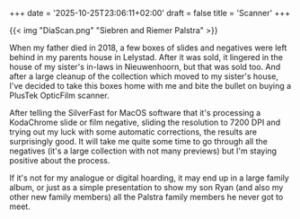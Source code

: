 +++
date = '2025-10-25T23:06:11+02:00'
draft = false
title = 'Scanner'
+++

{{< img "DiaScan.png" "Siebren and Riemer Palstra" >}}

When my father died in 2018, a few boxes of slides and negatives were left
behind in my parents house in Lelystad. After it was sold, it lingered in the
house of my sister's in-laws in Nieuwenhoorn, but that was sold too. And
after a large cleanup of the collection which moved to my sister's house,
I've decided to take this boxes home with me and bite the bullet on buying a
PlusTek OpticFilm scanner.

After telling the SilverFast for MacOS software that it's processing a
KodaChrome slide or film negative, sliding the resolution to 7200 DPI and
trying out my luck with some automatic corrections, the results are
surprisingly good. It will take me quite some time to go through all the
negatives (it's a large collection with not many previews) but I'm staying
positive about the process.

If it's not for my analogue or digital hoarding, it may end up in a large
family album, or just as a simple presentation to show my son Ryan (and also
my other new family members) all the Palstra family members he never got to
meet.
